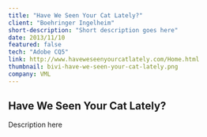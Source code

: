 ```yaml
---
title: "Have We Seen Your Cat Lately?"
client: "Boehringer Ingelheim"
short-description: "Short description goes here"
date: 2013/11/10
featured: false
tech: "Adobe CQ5"
link: http://www.haveweseenyourcatlately.com/Home.html
thumbnail: bivi-have-we-seen-your-cat-lately.png
company: VML
---
```


## Have We Seen Your Cat Lately?

Description here

